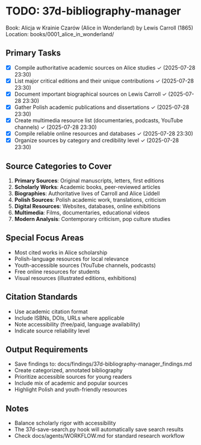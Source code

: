 # TODO: 37d-bibliography-manager
Book: Alicja w Krainie Czarów (Alice in Wonderland) by Lewis Carroll (1865)
Location: books/0001_alice_in_wonderland/

## Primary Tasks
- [x] Compile authoritative academic sources on Alice studies ✓ (2025-07-28 23:30)
- [x] List major critical editions and their unique contributions ✓ (2025-07-28 23:30)
- [x] Document important biographical sources on Lewis Carroll ✓ (2025-07-28 23:30)
- [x] Gather Polish academic publications and dissertations ✓ (2025-07-28 23:30)
- [x] Create multimedia resource list (documentaries, podcasts, YouTube channels) ✓ (2025-07-28 23:30)
- [x] Compile reliable online resources and databases ✓ (2025-07-28 23:30)
- [x] Organize sources by category and credibility level ✓ (2025-07-28 23:30)

## Source Categories to Cover
1. **Primary Sources**: Original manuscripts, letters, first editions
2. **Scholarly Works**: Academic books, peer-reviewed articles
3. **Biographies**: Authoritative lives of Carroll and Alice Liddell
4. **Polish Sources**: Polish academic work, translations, criticism
5. **Digital Resources**: Websites, databases, online exhibitions
6. **Multimedia**: Films, documentaries, educational videos
7. **Modern Analysis**: Contemporary criticism, pop culture studies

## Special Focus Areas
- Most cited works in Alice scholarship
- Polish-language resources for local relevance
- Youth-accessible sources (YouTube channels, podcasts)
- Free online resources for students
- Visual resources (illustrated editions, exhibitions)

## Citation Standards
- Use academic citation format
- Include ISBNs, DOIs, URLs where applicable
- Note accessibility (free/paid, language availability)
- Indicate source reliability level

## Output Requirements
- Save findings to: docs/findings/37d-bibliography-manager_findings.md
- Create categorized, annotated bibliography
- Prioritize accessible sources for young readers
- Include mix of academic and popular sources
- Highlight Polish and youth-friendly resources

## Notes
- Balance scholarly rigor with accessibility
- The 37d-save-search.py hook will automatically save search results
- Check docs/agents/WORKFLOW.md for standard research workflow